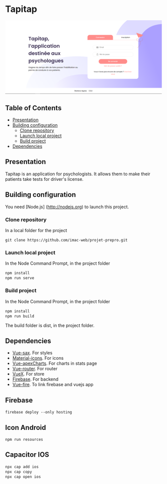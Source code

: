 # Tapitap
![accueil-tapitap](doc/accueil.PNG?raw=true "Accueil Tapitap")

## Table of Contents
  - [Presentation](#presentation)
  - [Building configuration](#building-configuration)
    - [Clone repository](#clone-repository)
    - [Launch local project](#launch-local-project)
    - [Build project](#build-project)
  - [Dependencies](#dependencies)

## Presentation
Tapitap is an application for psychologists. It allows them to make their patients take tests for driver's license.

## Building configuration
You need [Node.js] (http://nodejs.org) to launch this project.

### Clone repository
In a local folder for the project
```
git clone https://github.com/imac-web/projet-prepro.git
```

### Launch local project
In the Node Command Prompt, in the project folder
```
npm install
npm run serve
```

### Build project
In the Node Command Prompt, in the project folder
```
npm install
npm run build
```
The build folder is dist, in the project folder.

## Dependencies
- [Vue-sax](https://vuesax.com/). For styles
- [Material-icons](https://material.io/resources/icons/). For icons
- [Vue-apexCharts](https://apexcharts.com/docs/vue-charts/). For charts in stats page
- [Vue-router](https://router.vuejs.org/). For router
- [VueX](https://vuex.vuejs.org/). For store
- [Firebase](https://firebase.google.com/). For backend
- [Vue-fire](https://vuefire.vuejs.org/). To link firebase and vuejs app

## Firebase
```
firebase deploy --only hosting
```

## Icon Android
```
npm run resources
```

## Capacitor IOS
```
npx cap add ios
npx cap copy
npx cap open ios
```